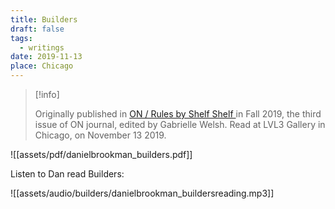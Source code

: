```yaml
---
title: Builders
draft: false
tags:
  - writings
date: 2019-11-13
place: Chicago
---
```


> [!info] 
> 
> Originally published in [ON / Rules by Shelf Shelf ](https://shelfshelf.store/publications/on-rules)  in Fall 2019, the third issue of ON journal, edited by Gabrielle Welsh. Read at LVL3 Gallery in Chicago, on November 13 2019.


![[assets/pdf/danielbrookman_builders.pdf]]

Listen to Dan read Builders:

![[assets/audio/builders/danielbrookman_buildersreading.mp3]]
